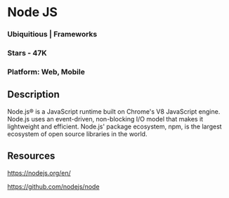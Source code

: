 # Node JS

### Ubiquitious | Frameworks

### Stars - 47K

### Platform: Web, Mobile

## Description

Node.js® is a JavaScript runtime built on Chrome's V8 JavaScript engine. Node.js uses an event-driven, non-blocking I/O model that makes it lightweight and efficient. Node.js' package ecosystem, npm, is the largest ecosystem of open source libraries in the world.

## Resources

https://nodejs.org/en/

https://github.com/nodejs/node
